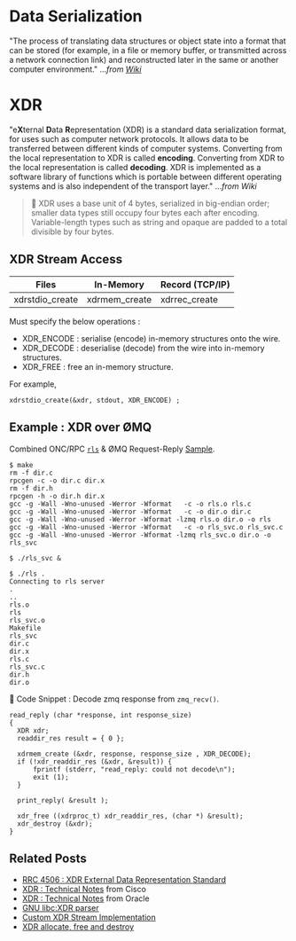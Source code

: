 # Data Serialization

"The process of translating data structures or object state into a format that can be stored (for example, in a file or memory buffer, or transmitted across a network connection link) and reconstructed later in the same or another computer environment." ..._from [Wiki](https://en.wikipedia.org/wiki/Serialization)_

# XDR

"e**X**ternal **D**ata **R**epresentation (XDR) is a standard data serialization format, for uses such as computer network protocols. It allows data to be transferred between different kinds of computer systems. Converting from the local representation to XDR is called **encoding**. Converting from XDR to the local representation is called **decoding**. XDR is implemented as a software library of functions which is portable between different operating systems and is also independent of the transport layer." ..._from Wiki_

> :pushpin: XDR uses a base unit of 4 bytes, serialized in big-endian order; smaller data types still occupy four bytes each after encoding. Variable-length types such as string and opaque are padded to a total divisible by four bytes.

## XDR Stream Access

| Files | In-Memory | Record (TCP/IP) | 
|-|-|-|
|xdrstdio_create|xdrmem_create|xdrrec_create||

Must specify the below operations :
- XDR_ENCODE : serialise (encode) in-memory structures onto the wire.
- XDR_DECODE : deserialise (decode) from the wire into in-memory structures.
- XDR_FREE : free an in-memory structure. 

For example,
```
xdrstdio_create(&xdr, stdout, XDR_ENCODE) ;
```

## Example : XDR over ØMQ

Combined ONC/RPC [`rls`](https://github.com/phyunsj/oncrpc-api-design/tree/master/rls) & ØMQ Request-Reply [Sample](http://zguide.zeromq.org/c:rrclient). 

```
$ make
rm -f dir.c
rpcgen -c -o dir.c dir.x
rm -f dir.h
rpcgen -h -o dir.h dir.x
gcc -g -Wall -Wno-unused -Werror -Wformat   -c -o rls.o rls.c
gcc -g -Wall -Wno-unused -Werror -Wformat   -c -o dir.o dir.c
gcc -g -Wall -Wno-unused -Werror -Wformat -lzmq rls.o dir.o -o rls
gcc -g -Wall -Wno-unused -Werror -Wformat   -c -o rls_svc.o rls_svc.c
gcc -g -Wall -Wno-unused -Werror -Wformat -lzmq rls_svc.o dir.o -o rls_svc

$ ./rls_svc &

$ ./rls .
Connecting to rls server
.
..
rls.o
rls
rls_svc.o
Makefile
rls_svc
dir.c
dir.x
rls.c
rls_svc.c
dir.h
dir.o

```

:book: Code Snippet : Decode zmq response from `zmq_recv()`.

```
read_reply (char *response, int response_size)
{
  XDR xdr;
  readdir_res result = { 0 };

  xdrmem_create (&xdr, response, response_size , XDR_DECODE);
  if (!xdr_readdir_res (&xdr, &result)) {
      fprintf (stderr, "read_reply: could not decode\n");
      exit (1);
  }

  print_reply( &result );
	  
  xdr_free ((xdrproc_t) xdr_readdir_res, (char *) &result);
  xdr_destroy (&xdr);
}
```


## Related Posts

- [RRC 4506 : XDR External Data Representation Standard](https://tools.ietf.org/html/rfc4506)
- [XDR : Technical Notes](https://www.cisco.com/c/en/us/td/docs/ios/sw_upgrades/interlink/r2_0/rpc_pr/rpxdesc.html) from Cisco
- [XDR : Technical Notes](https://docs.oracle.com/cd/E23824_01/html/821-1671/xdrnts-21693.html#scrolltoc) from Oracle
- [GNU libc:XDR parser](https://archive.is/20150213112723/https://sourceware.org/git/?p=glibc.git;a=tree;f=sunrpc;hb=HEAD)
- [Custom XDR Stream Implementation](https://docs.oracle.com/cd/E23824_01/html/821-1671/xdrnts-65172.html)
- [XDR allocate, free and destroy](http://people.redhat.com/rjones/xdr_tests/)
